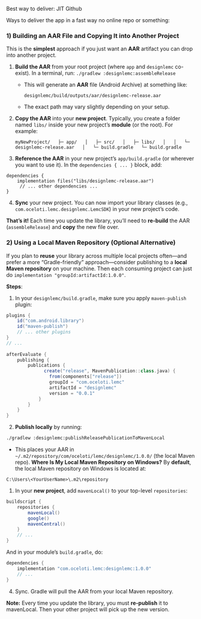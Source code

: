 




Best way to deliver:
JIT
Github

Ways to deliver the app in a fast way no online repo or something:
### 1) Building an **AAR** File and Copying It into Another Project

This is the **simplest** approach if you just want an **AAR** artifact you can drop into another project.

1. **Build the AAR** from your root project (where `app` and `designlemc` co-exist). In a terminal, run:
		```
		./gradlew :designlemc:assembleRelease
		```
    
    - This will generate an **AAR** file (Android Archive) at something like:
        ```
        designlemc/build/outputs/aar/designlemc-release.aar
        ```
        
    - The exact path may vary slightly depending on your setup.
      
2. **Copy the AAR** into your **new project**. Typically, you create a folder named `libs/` inside your new project’s **module** (or the root). For example:
    
    `myNewProject/  
    ├─ app/  
    │   ├─ src/  
    │   ├─ libs/  
    │   │   └─ designlemc-release.aar  
    │   └─ build.gradle  
    └─ build.gradle`
    
3. **Reference the AAR** in your new project’s `app/build.gradle` (or wherever you want to use it). In the `dependencies { ... }` block, add:
```
dependencies {     
    implementation files("libs/designlemc-release.aar")    
     // ... other dependencies ... 
}
```
    
    
4. **Sync** your new project. You can now import your library classes (e.g., `com.oceloti.lemc.designlemc.LemcSDK`) in your new project’s code.
    

**That’s it!** Each time you update the library, you’ll need to **re-build** the AAR (`assembleRelease`) and **copy** the new file over.


### 2) Using a **Local Maven Repository** (Optional Alternative)

If you plan to **reuse** your library across multiple local projects often—and prefer a more “Gradle-friendly” approach—consider publishing to a **local Maven repository** on your machine. Then each consuming project can just do `implementation "groupId:artifactId:1.0.0"`.

**Steps**:

1. In your `designlemc/build.gradle`, make sure you apply `maven-publish` plugin:
```groovy
plugins { 
	id("com.android.library") 
	id("maven-publish") 
	// ... other plugins 
} 
// ... 
  
afterEvaluate {  
	publishing {  
	    publications {  
		      create("release", MavenPublication::class.java) {  
				from(components["release"])  
			    groupId = "com.oceloti.lemc"  
		        artifactId = "designlemc"  
		        version = "0.0.1"  
		    }  
	    }  
	}  
}
```

2. **Publish locally** by running:
```bash
./gradlew :designlemc:publishReleasePublicationToMavenLocal
```

- This places your AAR in `~/.m2/repository/com/oceloti/lemc/designlemc/1.0.0/` (the local Maven repo).
 **Where Is My Local Maven Repository on Windows?**
By **default**, the local Maven repository on Windows is located at:
```
C:\Users\<YourUserName>\.m2\repository
```

1. In your **new project**, add `mavenLocal()` to your top-level `repositories`:
```groovy
buildscript {
    repositories {
        mavenLocal()
        google()
        mavenCentral()
    }
    // ...
}
```

And in your module’s `build.gradle`, do:
```groovy
dependencies {
    implementation "com.oceloti.lemc:designlemc:1.0.0"
    // ...
}
```

4. Sync. Gradle will pull the AAR from your local Maven repository.

**Note:** Every time you update the library, you must **re-publish** it to mavenLocal. Then your other project will pick up the new version.


